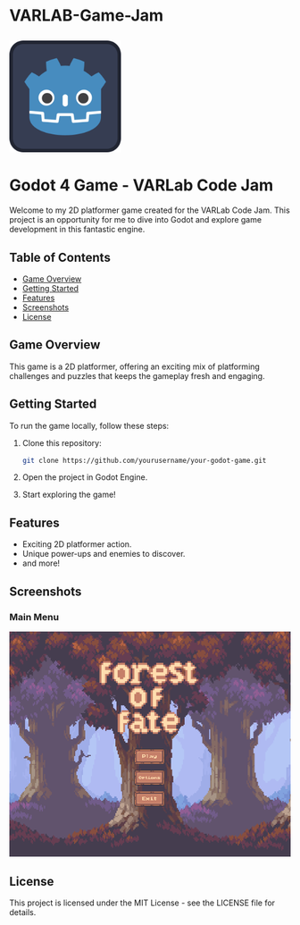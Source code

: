 # VARLAB-Game-Jam<p align="center">
  <img src="icon.svg" alt="Godot 4 Game Logo" width="200">
</p>

# Godot 4 Game - VARLab Code Jam

Welcome to my 2D platformer game created for the VARLab Code Jam. This project is an opportunity for me to dive into Godot and explore game development in this fantastic engine.

## Table of Contents
- [Game Overview](#game-overview)
- [Getting Started](#getting-started)
- [Features](#features)
- [Screenshots](#screenshots)
- [License](#license)

## Game Overview

This game is a 2D platformer, offering an exciting mix of platforming challenges and puzzles that keeps the gameplay fresh and engaging.

## Getting Started

To run the game locally, follow these steps:

1. Clone this repository:

   ```bash
   git clone https://github.com/yourusername/your-godot-game.git
   ```
2. Open the project in Godot Engine.
3. Start exploring the game!

## Features
* Exciting 2D platformer action.
* Unique power-ups and enemies to discover.
* and more!

## Screenshots
### Main Menu
![Main Menu](/Github/Screenshots/main_menu.png)

## License
This project is licensed under the MIT License - see the LICENSE file for details.
